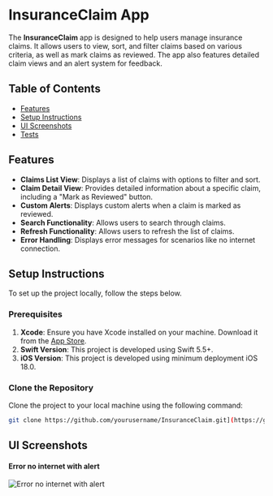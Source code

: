 # InsuranceClaim App

The **InsuranceClaim** app is designed to help users manage insurance claims. It allows users to view, sort, and filter claims based on various criteria, as well as mark claims as reviewed. The app also features detailed claim views and an alert system for feedback.

## Table of Contents

- [Features](#features)
- [Setup Instructions](#setup-instructions)
- [UI Screenshots](#ui-screenshots)
- [Tests](#tests)

## Features

- **Claims List View**: Displays a list of claims with options to filter and sort.
- **Claim Detail View**: Provides detailed information about a specific claim, including a "Mark as Reviewed" button.
- **Custom Alerts**: Displays custom alerts when a claim is marked as reviewed.
- **Search Functionality**: Allows users to search through claims.
- **Refresh Functionality**: Allows users to refresh the list of claims.
- **Error Handling**: Displays error messages for scenarios like no internet connection.

## Setup Instructions

To set up the project locally, follow the steps below.

### Prerequisites

1. **Xcode**: Ensure you have Xcode installed on your machine. Download it from the [App Store](https://apps.apple.com/us/app/xcode/id497799835?mt=12).
2. **Swift Version**: This project is developed using Swift 5.5+.
3. **iOS Version**: This project is developed using minimum deployment iOS 18.0.

### Clone the Repository

Clone the project to your local machine using the following command:

```bash
git clone https://github.com/yourusername/InsuranceClaim.git](https://github.com/alimusawa313/InsuranceClaim.git
```

## UI Screenshots

#### Error no internet with alert
![Error no internet with alert]([https://photos.app.goo.gl/f53Rsk8Sq3wUx4Mn7](https://drive.google.com/file/d/1HF7fpc6-bZjOzsOaVmsqneNpbeL7LfYT/view?usp=sharing))
